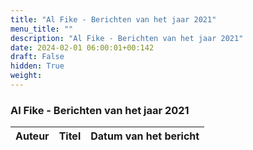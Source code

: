 ```yaml
---
title: "Al Fike - Berichten van het jaar 2021"
menu_title: ""
description: "Al Fike - Berichten van het jaar 2021"
date: 2024-02-01 06:00:01+00:142
draft: False
hidden: True
weight:
---
```

### Al Fike - Berichten van het jaar 2021

**Auteur** | **Titel** | **Datum van het bericht**
---|---|---
